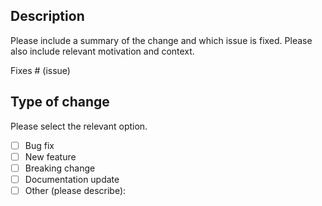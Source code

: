 ## Description

Please include a summary of the change and which issue is fixed. Please also include relevant motivation and context.

Fixes # (issue)

## Type of change

Please select the relevant option.

- [ ] Bug fix
- [ ] New feature
- [ ] Breaking change
- [ ] Documentation update
- [ ] Other (please describe):
